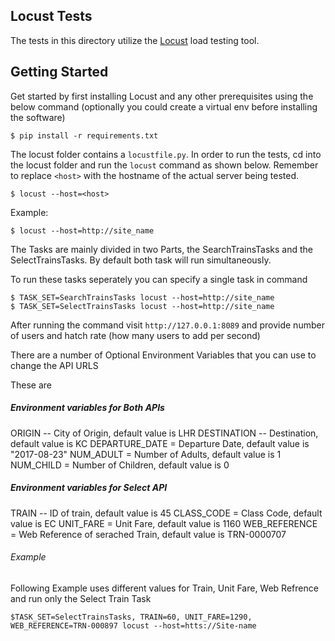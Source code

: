 Locust Tests
---------------

The tests in this directory utilize the [Locust](http://docs.locust.io/en/latest/) load testing tool.

Getting Started
---------------
Get started by first installing Locust and any other prerequisites using the below command (optionally you could 
create a virtual env before installing the software)  

    $ pip install -r requirements.txt

The locust folder contains a `locustfile.py`. In order to run the tests, cd into the locust folder and run the 
`locust` command as shown below. Remember to replace `<host>` with the hostname of the actual server being tested.

    $ locust --host=<host>
Example:  
 
    $ locust --host=http://site_name
    
The Tasks are mainly divided in two Parts, the SearchTrainsTasks and the SelectTrainsTasks. By default both task will run simultaneously.

To run these tasks seperately you can specify a single task in command

    $ TASK_SET=SearchTrainsTasks locust --host=http://site_name
    $ TASK_SET=SelectTrainsTasks locust --host=http://site_name
    
After running the command visit `http://127.0.0.1:8089` and provide number of users and hatch rate (how many 
users to add per second)


There are a number of Optional Environment Variables that you can use to change the API URLS

These are 

##### Environment variables for Both APIs
ORIGIN -- City of Origin, default value is LHR
DESTINATION -- Destination, default value is KC
DEPARTURE_DATE = Departure Date, default value is "2017-08-23"
NUM_ADULT = Number of Adults, default value is 1
NUM_CHILD = Number of Children, default value is 0

##### Environment variables for Select API
TRAIN -- ID of train, default value is 45
CLASS_CODE = Class Code, default value is EC
UNIT_FARE = Unit Fare, default value is 1160
WEB_REFERENCE = Web Reference of serached Train, default value is TRN-0000707

###### Example

Following Example uses different values for Train, Unit Fare, Web Refrence and run only the Select Train Task

    $TASK_SET=SelectTrainsTasks, TRAIN=60, UNIT_FARE=1290, WEB_REFERENCE=TRN-000897 locust --host=htts://Site-name